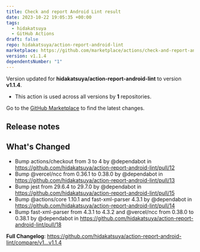 ```yaml
---
title: Check and report Android Lint result
date: 2023-10-22 19:05:35 +00:00
tags:
  - hidakatsuya
  - GitHub Actions
draft: false
repo: hidakatsuya/action-report-android-lint
marketplace: https://github.com/marketplace/actions/check-and-report-android-lint-result
version: v1.1.4
dependentsNumber: "1"
---
```



Version updated for **hidakatsuya/action-report-android-lint** to version **v1.1.4**.
- This action is used across all versions by **1** repositories.

Go to the [GitHub Marketplace](https://github.com/marketplace/actions/check-and-report-android-lint-result) to find the latest changes.

## Release notes

## What's Changed
* Bump actions/checkout from 3 to 4 by @dependabot in https://github.com/hidakatsuya/action-report-android-lint/pull/12
* Bump @vercel/ncc from 0.36.1 to 0.38.0 by @dependabot in https://github.com/hidakatsuya/action-report-android-lint/pull/13
* Bump jest from 29.6.4 to 29.7.0 by @dependabot in https://github.com/hidakatsuya/action-report-android-lint/pull/15
* Bump @actions/core 1.10.1 and fast-xml-parser 4.3.1 by @dependabot in https://github.com/hidakatsuya/action-report-android-lint/pull/14
* Bump fast-xml-parser from 4.3.1 to 4.3.2 and @vercel/ncc from 0.38.0 to 0.38.1 by @dependabot in https://github.com/hidakatsuya/action-report-android-lint/pull/18


**Full Changelog**: https://github.com/hidakatsuya/action-report-android-lint/compare/v1...v1.1.4
